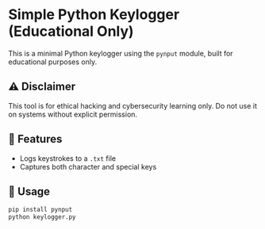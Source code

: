 # Simple Python Keylogger (Educational Only)

This is a minimal Python keylogger using the `pynput` module, built for educational purposes only.

## ⚠️ Disclaimer

This tool is for ethical hacking and cybersecurity learning only. Do not use it on systems without explicit permission.

## 📌 Features

- Logs keystrokes to a `.txt` file
- Captures both character and special keys

## 🚀 Usage

```bash
pip install pynput
python keylogger.py
